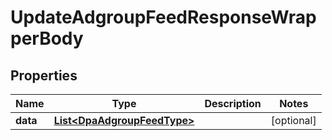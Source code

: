

# UpdateAdgroupFeedResponseWrapperBody


## Properties

Name | Type | Description | Notes
------------ | ------------- | ------------- | -------------
**data** | [**List&lt;DpaAdgroupFeedType&gt;**](DpaAdgroupFeedType.md) |  |  [optional]



